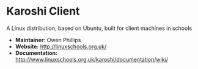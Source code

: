 # Karoshi Client

A Linux distribution, based on Ubuntu, built for client machines in schools

- **Maintainer:** Owen Phillips
- **Website:** http://linuxschools.org.uk/
- **Documentation:** http://www.linuxschools.org.uk/karoshi/documentation/wiki/

